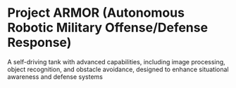 # Project ARMOR (Autonomous Robotic Military Offense/Defense Response)
A self-driving tank with advanced capabilities, including image processing, object recognition, and obstacle avoidance, designed to enhance situational awareness and defense systems 
